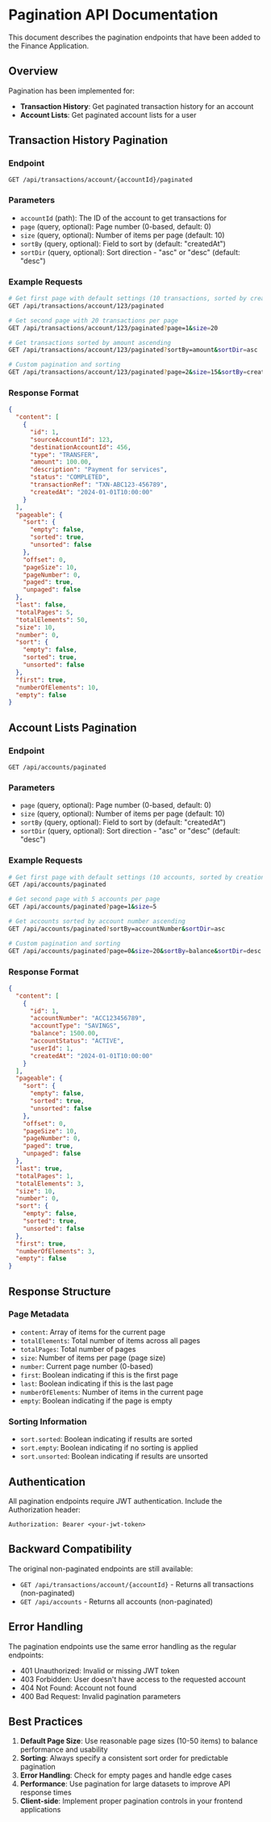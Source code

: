 # Pagination API Documentation

This document describes the pagination endpoints that have been added to the Finance Application.

## Overview

Pagination has been implemented for:
- **Transaction History**: Get paginated transaction history for an account
- **Account Lists**: Get paginated account lists for a user

## Transaction History Pagination

### Endpoint
```
GET /api/transactions/account/{accountId}/paginated
```

### Parameters
- `accountId` (path): The ID of the account to get transactions for
- `page` (query, optional): Page number (0-based, default: 0)
- `size` (query, optional): Number of items per page (default: 10)
- `sortBy` (query, optional): Field to sort by (default: "createdAt")
- `sortDir` (query, optional): Sort direction - "asc" or "desc" (default: "desc")

### Example Requests
```bash
# Get first page with default settings (10 transactions, sorted by creation date desc)
GET /api/transactions/account/123/paginated

# Get second page with 20 transactions per page
GET /api/transactions/account/123/paginated?page=1&size=20

# Get transactions sorted by amount ascending
GET /api/transactions/account/123/paginated?sortBy=amount&sortDir=asc

# Custom pagination and sorting
GET /api/transactions/account/123/paginated?page=2&size=15&sortBy=createdAt&sortDir=desc
```

### Response Format
```json
{
  "content": [
    {
      "id": 1,
      "sourceAccountId": 123,
      "destinationAccountId": 456,
      "type": "TRANSFER",
      "amount": 100.00,
      "description": "Payment for services",
      "status": "COMPLETED",
      "transactionRef": "TXN-ABC123-456789",
      "createdAt": "2024-01-01T10:00:00"
    }
  ],
  "pageable": {
    "sort": {
      "empty": false,
      "sorted": true,
      "unsorted": false
    },
    "offset": 0,
    "pageSize": 10,
    "pageNumber": 0,
    "paged": true,
    "unpaged": false
  },
  "last": false,
  "totalPages": 5,
  "totalElements": 50,
  "size": 10,
  "number": 0,
  "sort": {
    "empty": false,
    "sorted": true,
    "unsorted": false
  },
  "first": true,
  "numberOfElements": 10,
  "empty": false
}
```

## Account Lists Pagination

### Endpoint
```
GET /api/accounts/paginated
```

### Parameters
- `page` (query, optional): Page number (0-based, default: 0)
- `size` (query, optional): Number of items per page (default: 10)
- `sortBy` (query, optional): Field to sort by (default: "createdAt")
- `sortDir` (query, optional): Sort direction - "asc" or "desc" (default: "desc")

### Example Requests
```bash
# Get first page with default settings (10 accounts, sorted by creation date desc)
GET /api/accounts/paginated

# Get second page with 5 accounts per page
GET /api/accounts/paginated?page=1&size=5

# Get accounts sorted by account number ascending
GET /api/accounts/paginated?sortBy=accountNumber&sortDir=asc

# Custom pagination and sorting
GET /api/accounts/paginated?page=0&size=20&sortBy=balance&sortDir=desc
```

### Response Format
```json
{
  "content": [
    {
      "id": 1,
      "accountNumber": "ACC123456789",
      "accountType": "SAVINGS",
      "balance": 1500.00,
      "accountStatus": "ACTIVE",
      "userId": 1,
      "createdAt": "2024-01-01T10:00:00"
    }
  ],
  "pageable": {
    "sort": {
      "empty": false,
      "sorted": true,
      "unsorted": false
    },
    "offset": 0,
    "pageSize": 10,
    "pageNumber": 0,
    "paged": true,
    "unpaged": false
  },
  "last": true,
  "totalPages": 1,
  "totalElements": 3,
  "size": 10,
  "number": 0,
  "sort": {
    "empty": false,
    "sorted": true,
    "unsorted": false
  },
  "first": true,
  "numberOfElements": 3,
  "empty": false
}
```

## Response Structure

### Page Metadata
- `content`: Array of items for the current page
- `totalElements`: Total number of items across all pages
- `totalPages`: Total number of pages
- `size`: Number of items per page (page size)
- `number`: Current page number (0-based)
- `first`: Boolean indicating if this is the first page
- `last`: Boolean indicating if this is the last page
- `numberOfElements`: Number of items in the current page
- `empty`: Boolean indicating if the page is empty

### Sorting Information
- `sort.sorted`: Boolean indicating if results are sorted
- `sort.empty`: Boolean indicating if no sorting is applied
- `sort.unsorted`: Boolean indicating if results are unsorted

## Authentication

All pagination endpoints require JWT authentication. Include the Authorization header:
```
Authorization: Bearer <your-jwt-token>
```

## Backward Compatibility

The original non-paginated endpoints are still available:
- `GET /api/transactions/account/{accountId}` - Returns all transactions (non-paginated)
- `GET /api/accounts` - Returns all accounts (non-paginated)

## Error Handling

The pagination endpoints use the same error handling as the regular endpoints:
- 401 Unauthorized: Invalid or missing JWT token
- 403 Forbidden: User doesn't have access to the requested account
- 404 Not Found: Account not found
- 400 Bad Request: Invalid pagination parameters

## Best Practices

1. **Default Page Size**: Use reasonable page sizes (10-50 items) to balance performance and usability
2. **Sorting**: Always specify a consistent sort order for predictable pagination
3. **Error Handling**: Check for empty pages and handle edge cases
4. **Performance**: Use pagination for large datasets to improve API response times
5. **Client-side**: Implement proper pagination controls in your frontend applications
